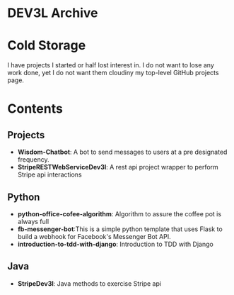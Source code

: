 # DEV3L Archive

# Cold Storage

I have projects I started or half lost interest in. I do not want to lose any work done, yet I do not want them cloudiny my top-level GitHub projects page.

# Contents

## Projects
* __Wisdom-Chatbot__: A bot to send messages to users at a pre designated frequency.
* __StripeRESTWebServiceDev3l__: A rest api project wrapper to perform Stripe api interactions

## Python
* __python-office-cofee-algorithm__: Algorithm to assure the coffee pot is always full
* __fb-messenger-bot__:This is a simple python template that uses Flask to build a webhook for Facebook's Messenger Bot API.
* __introduction-to-tdd-with-django__: Introduction to TDD with Django

## Java
* __StripeDev3l__: Java methods to exercise Stripe api
